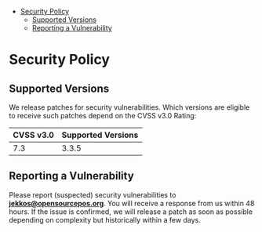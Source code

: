 <!-- START doctoc generated TOC please keep comment here to allow auto update -->
<!-- DON'T EDIT THIS SECTION, INSTEAD RE-RUN doctoc TO UPDATE -->


- [Security Policy](#security-policy)
  - [Supported Versions](#supported-versions)
  - [Reporting a Vulnerability](#reporting-a-vulnerability)

<!-- END doctoc generated TOC please keep comment here to allow auto update -->

# Security Policy

## Supported Versions

We release patches for security vulnerabilities. Which versions are eligible to receive such patches depend on the CVSS v3.0 Rating:

| CVSS v3.0 | Supported Versions                                 |
| --------- | -------------------------------------------------- |
| 7.3       | 3.3.5                                              |

## Reporting a Vulnerability

Please report (suspected) security vulnerabilities to **[jekkos@opensourcepos.org](mailto:jekkos@opensourcepos.org)**. You will receive a response from us within 48 hours. If the issue is confirmed, we will release a patch as soon as possible depending on complexity but historically within a few days.
